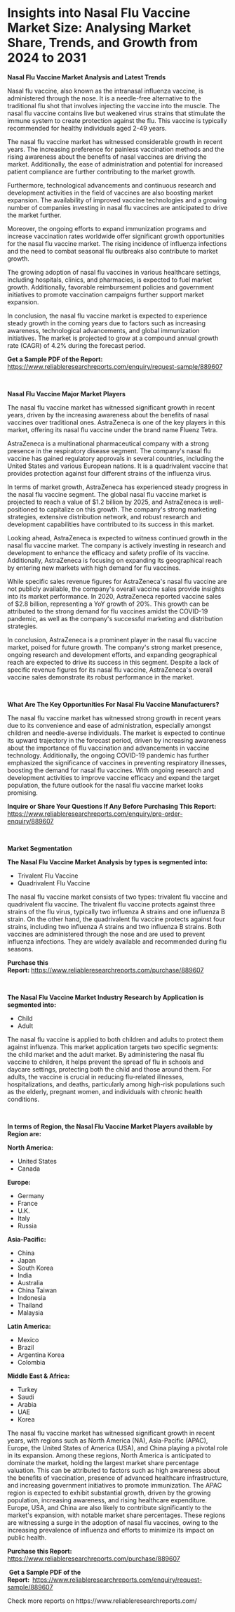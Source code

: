 <p><h1>Insights into Nasal Flu Vaccine Market Size: Analysing Market Share, Trends, and Growth from 2024 to 2031</h1></p><p><strong>Nasal Flu Vaccine Market Analysis and Latest Trends</strong></p>
<p><p>Nasal flu vaccine, also known as the intranasal influenza vaccine, is administered through the nose. It is a needle-free alternative to the traditional flu shot that involves injecting the vaccine into the muscle. The nasal flu vaccine contains live but weakened virus strains that stimulate the immune system to create protection against the flu. This vaccine is typically recommended for healthy individuals aged 2-49 years.</p><p>The nasal flu vaccine market has witnessed considerable growth in recent years. The increasing preference for painless vaccination methods and the rising awareness about the benefits of nasal vaccines are driving the market. Additionally, the ease of administration and potential for increased patient compliance are further contributing to the market growth.</p><p>Furthermore, technological advancements and continuous research and development activities in the field of vaccines are also boosting market expansion. The availability of improved vaccine technologies and a growing number of companies investing in nasal flu vaccines are anticipated to drive the market further.</p><p>Moreover, the ongoing efforts to expand immunization programs and increase vaccination rates worldwide offer significant growth opportunities for the nasal flu vaccine market. The rising incidence of influenza infections and the need to combat seasonal flu outbreaks also contribute to market growth.</p><p>The growing adoption of nasal flu vaccines in various healthcare settings, including hospitals, clinics, and pharmacies, is expected to fuel market growth. Additionally, favorable reimbursement policies and government initiatives to promote vaccination campaigns further support market expansion.</p><p>In conclusion, the nasal flu vaccine market is expected to experience steady growth in the coming years due to factors such as increasing awareness, technological advancements, and global immunization initiatives. The market is projected to grow at a compound annual growth rate (CAGR) of 4.2% during the forecast period.</p></p>
<p><strong>Get a Sample PDF of the Report:&nbsp;</strong> <a href="https://www.reliableresearchreports.com/enquiry/request-sample/889607">https://www.reliableresearchreports.com/enquiry/request-sample/889607</a></p>
<p>&nbsp;</p>
<p><strong>Nasal Flu Vaccine Major Market Players</strong></p>
<p><p>The nasal flu vaccine market has witnessed significant growth in recent years, driven by the increasing awareness about the benefits of nasal vaccines over traditional ones. AstraZeneca is one of the key players in this market, offering its nasal flu vaccine under the brand name Fluenz Tetra.</p><p>AstraZeneca is a multinational pharmaceutical company with a strong presence in the respiratory disease segment. The company's nasal flu vaccine has gained regulatory approvals in several countries, including the United States and various European nations. It is a quadrivalent vaccine that provides protection against four different strains of the influenza virus.</p><p>In terms of market growth, AstraZeneca has experienced steady progress in the nasal flu vaccine segment. The global nasal flu vaccine market is projected to reach a value of $1.2 billion by 2025, and AstraZeneca is well-positioned to capitalize on this growth. The company's strong marketing strategies, extensive distribution network, and robust research and development capabilities have contributed to its success in this market.</p><p>Looking ahead, AstraZeneca is expected to witness continued growth in the nasal flu vaccine market. The company is actively investing in research and development to enhance the efficacy and safety profile of its vaccine. Additionally, AstraZeneca is focusing on expanding its geographical reach by entering new markets with high demand for flu vaccines.</p><p>While specific sales revenue figures for AstraZeneca's nasal flu vaccine are not publicly available, the company's overall vaccine sales provide insights into its market performance. In 2020, AstraZeneca reported vaccine sales of $2.8 billion, representing a YoY growth of 20%. This growth can be attributed to the strong demand for flu vaccines amidst the COVID-19 pandemic, as well as the company's successful marketing and distribution strategies.</p><p>In conclusion, AstraZeneca is a prominent player in the nasal flu vaccine market, poised for future growth. The company's strong market presence, ongoing research and development efforts, and expanding geographical reach are expected to drive its success in this segment. Despite a lack of specific revenue figures for its nasal flu vaccine, AstraZeneca's overall vaccine sales demonstrate its robust performance in the market.</p></p>
<p>&nbsp;</p>
<p><strong>What Are The Key Opportunities For Nasal Flu Vaccine Manufacturers?</strong></p>
<p><p>The nasal flu vaccine market has witnessed strong growth in recent years due to its convenience and ease of administration, especially amongst children and needle-averse individuals. The market is expected to continue its upward trajectory in the forecast period, driven by increasing awareness about the importance of flu vaccination and advancements in vaccine technology. Additionally, the ongoing COVID-19 pandemic has further emphasized the significance of vaccines in preventing respiratory illnesses, boosting the demand for nasal flu vaccines. With ongoing research and development activities to improve vaccine efficacy and expand the target population, the future outlook for the nasal flu vaccine market looks promising.</p></p>
<p><strong>Inquire or Share Your Questions If Any Before Purchasing This Report:</strong> <a href="https://www.reliableresearchreports.com/enquiry/pre-order-enquiry/889607">https://www.reliableresearchreports.com/enquiry/pre-order-enquiry/889607</a></p>
<p>&nbsp;</p>
<p><strong>Market Segmentation</strong></p>
<p><strong>The Nasal Flu Vaccine Market Analysis by types is segmented into:</strong></p>
<p><ul><li>Trivalent Flu Vaccine</li><li>Quadrivalent Flu Vaccine</li></ul></p>
<p><p>The nasal flu vaccine market consists of two types: trivalent flu vaccine and quadrivalent flu vaccine. The trivalent flu vaccine protects against three strains of the flu virus, typically two influenza A strains and one influenza B strain. On the other hand, the quadrivalent flu vaccine protects against four strains, including two influenza A strains and two influenza B strains. Both vaccines are administered through the nose and are used to prevent influenza infections. They are widely available and recommended during flu seasons.</p></p>
<p><strong>Purchase this Report:&nbsp;</strong><a href="https://www.reliableresearchreports.com/purchase/889607">https://www.reliableresearchreports.com/purchase/889607</a></p>
<p>&nbsp;</p>
<p><strong>The Nasal Flu Vaccine Market Industry Research by Application is segmented into:</strong></p>
<p><ul><li>Child</li><li>Adult</li></ul></p>
<p><p>The nasal flu vaccine is applied to both children and adults to protect them against influenza. This market application targets two specific segments: the child market and the adult market. By administering the nasal flu vaccine to children, it helps prevent the spread of flu in schools and daycare settings, protecting both the child and those around them. For adults, the vaccine is crucial in reducing flu-related illnesses, hospitalizations, and deaths, particularly among high-risk populations such as the elderly, pregnant women, and individuals with chronic health conditions.</p></p>
<p>&nbsp;</p>
<p><strong>In terms of Region, the Nasal Flu Vaccine Market Players available by Region are:</strong></p>
<p>
    <p> <strong> North America: </strong>
        <ul>
            <li>United States</li>
            <li>Canada</li>
        </ul>
        </p> 
    <p> <strong> Europe: </strong>
        <ul>
            <li>Germany</li>
            <li>France</li>
            <li>U.K.</li>
            <li>Italy</li>
            <li>Russia</li>
        </ul>
        </p> 
    <p> <strong> Asia-Pacific: </strong>
        <ul>
            <li>China</li>
            <li>Japan</li>
            <li>South Korea</li>
            <li>India</li>
            <li>Australia</li>
            <li>China Taiwan</li>
            <li>Indonesia</li>
            <li>Thailand</li>
            <li>Malaysia</li>
        </ul>
        </p> 
    <p> <strong> Latin America: </strong>
        <ul>
            <li>Mexico</li>
            <li>Brazil</li>
            <li>Argentina Korea</li>
            <li>Colombia</li>
        </ul>
        </p> 
    <p> <strong> Middle East & Africa: </strong>
        <ul>
            <li>Turkey</li>
            <li>Saudi</li>
            <li>Arabia</li>
            <li>UAE</li>
            <li>Korea</li>
        </ul>
    </p>
    </p>
<p><p>The nasal flu vaccine market has witnessed significant growth in recent years, with regions such as North America (NA), Asia-Pacific (APAC), Europe, the United States of America (USA), and China playing a pivotal role in its expansion. Among these regions, North America is anticipated to dominate the market, holding the largest market share percentage valuation. This can be attributed to factors such as high awareness about the benefits of vaccination, presence of advanced healthcare infrastructure, and increasing government initiatives to promote immunization. The APAC region is expected to exhibit substantial growth, driven by the growing population, increasing awareness, and rising healthcare expenditure. Europe, USA, and China are also likely to contribute significantly to the market's expansion, with notable market share percentages. These regions are witnessing a surge in the adoption of nasal flu vaccines, owing to the increasing prevalence of influenza and efforts to minimize its impact on public health.</p></p>
<p><strong>Purchase this Report: </strong><a href="https://www.reliableresearchreports.com/purchase/889607">https://www.reliableresearchreports.com/purchase/889607</a></p>
<p>&nbsp;<strong>Get a Sample PDF of the Report:&nbsp;&nbsp;</strong><a href="https://www.reliableresearchreports.com/enquiry/request-sample/889607">https://www.reliableresearchreports.com/enquiry/request-sample/889607</a></p>
<p><strong></strong></p>
<p>Check more reports on https://www.reliableresearchreports.com/</p>